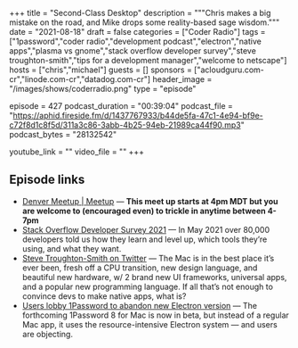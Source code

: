 +++
title = "Second-Class Desktop"
description = """Chris makes a big mistake on the road, and Mike drops some reality-based sage wisdom."""
date = "2021-08-18"
draft = false
categories = ["Coder Radio"]
tags = ["1password","coder radio","development podcast","electron","native apps","plasma vs gnome","stack overflow developer survey","steve troughton-smith","tips for a development manager","welcome to netscape"]
hosts = ["chris","michael"]
guests = []
sponsors = ["acloudguru.com-cr","linode.com-cr","datadog.com-cr"]
header_image = "/images/shows/coderradio.png"
type = "episode"

episode = 427
podcast_duration = "00:39:04"
podcast_file = "https://aphid.fireside.fm/d/1437767933/b44de5fa-47c1-4e94-bf9e-c72f8d1c8f5d/311a3c86-3abb-4b25-94eb-21989ca44f90.mp3"
podcast_bytes = "28132542"

youtube_link = ""
video_file = ""
+++

## Episode links

  * [Denver Meetup | Meetup](https://www.meetup.com/jupiterbroadcasting/events/278855088/ "Denver Meetup | Meetup") — **This meet up starts at 4pm MDT but you are welcome to (encouraged even) to trickle in anytime between 4-7pm**
  * [Stack Overflow Developer Survey 2021](https://insights.stackoverflow.com/survey/2021#section-most-popular-technologies-operating-system "Stack Overflow Developer Survey 2021") — In May 2021 over 80,000 developers told us how they learn and level up, which tools they’re using, and what they want.
  * [Steve Troughton-Smith on Twitter](https://twitter.com/stroughtonsmith/status/1426925665765441542 "Steve Troughton-Smith on Twitter") — The Mac is in the best place it’s ever been, fresh off a CPU transition, new design language, and beautiful new hardware, w/ 2 brand new UI frameworks, universal apps, and a popular new programming language. If all that’s not enough to convince devs to make native apps, what is?
  * [Users lobby 1Password to abandon new Electron version](https://appleinsider.com/articles/21/08/16/users-lobby-1password-to-abandon-new-electron-version "Users lobby 1Password to abandon new Electron version") — The forthcoming 1Password 8 for Mac is now in beta, but instead of a regular Mac app, it uses the resource-intensive Electron system — and users are objecting.

